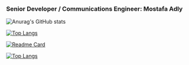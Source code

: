 
### Senior Developer / Communications Engineer: Mostafa Adly

![Anurag's GitHub stats](https://github-readme-stats.vercel.app/api?username=MostafaAdly&show_icons=true&theme=radical)


[![Top Langs](https://github-readme-stats.vercel.app/api/top-langs/?username=MostafaAdly&layout=pie)](https://github.com/MostafaAdly/github-readme-stats)


[![Readme Card](https://github-readme-stats.vercel.app/api/pin/?username=MostafaAdly&repo=tawbah-backend)](https://github.com/MostafaAdly/tawbah-backend)

[![Top Langs](https://github-readme-stats.vercel.app/api/top-langs/?username=MostafaAdly&size_weight=0.5&count_weight=0.5)](https://github.com/MostafaAdly/tawbah-backend)




 
